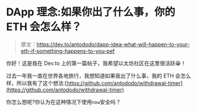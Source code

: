 # DApp 理念:如果你出了什么事，你的 ETH 会怎么样？

> 原文：<https://dev.to/antododo/dapp-idea-what-will-happen-to-your-eth-if-something-happens-to-you-pef>

你好！这是我在 Dev.to 上的第一篇帖子，我希望以太坊社区在这里很活跃😁！

过去一年我一直在世界各地旅行，我想知道如果我出了什么事，我的 ETH 会怎么样，所以我有了这个想法:[https://github.com/antododo/withdrawal-timer](https://github.com/antododo/withdrawal-timer)

你怎么想呢?你认为在这种情况下使用`now`安全吗？